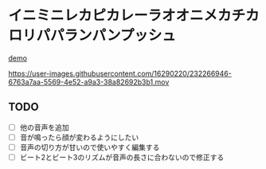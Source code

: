 # イニミニレカピカレーラオオニメカチカロリパパランパンプッシュ

[demo](https://inimini-sampler.vercel.app/)

https://user-images.githubusercontent.com/16290220/232266946-6763a7aa-5569-4e52-a9a3-38a82692b3b1.mov

## TODO
- [ ] 他の音声を追加
- [ ] 音が鳴ったら顔が変わるようにしたい
- [ ] 音声の切り方が甘いので使いやすく編集する
- [ ] ビート2とビート3のリズムが音声の長さに合わないので修正する

